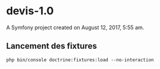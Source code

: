 devis-1.0
=========

A Symfony project created on August 12, 2017, 5:55 am.

## Lancement des fixtures
```
php bin/console doctrine:fixtures:load --no-interaction
```
